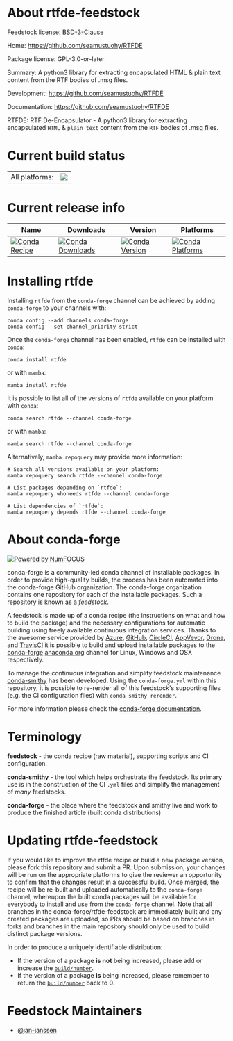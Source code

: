 About rtfde-feedstock
=====================

Feedstock license: [BSD-3-Clause](https://github.com/conda-forge/rtfde-feedstock/blob/main/LICENSE.txt)

Home: https://github.com/seamustuohy/RTFDE

Package license: GPL-3.0-or-later

Summary: A python3 library for extracting encapsulated HTML & plain text content from the RTF bodies of .msg files.

Development: https://github.com/seamustuohy/RTFDE

Documentation: https://github.com/seamustuohy/RTFDE

RTFDE: RTF De-Encapsulator - A python3 library for extracting
encapsulated `HTML` & `plain text` content from the `RTF` bodies of
.msg files.


Current build status
====================


<table><tr><td>All platforms:</td>
    <td>
      <a href="https://dev.azure.com/conda-forge/feedstock-builds/_build/latest?definitionId=15214&branchName=main">
        <img src="https://dev.azure.com/conda-forge/feedstock-builds/_apis/build/status/rtfde-feedstock?branchName=main">
      </a>
    </td>
  </tr>
</table>

Current release info
====================

| Name | Downloads | Version | Platforms |
| --- | --- | --- | --- |
| [![Conda Recipe](https://img.shields.io/badge/recipe-rtfde-green.svg)](https://anaconda.org/conda-forge/rtfde) | [![Conda Downloads](https://img.shields.io/conda/dn/conda-forge/rtfde.svg)](https://anaconda.org/conda-forge/rtfde) | [![Conda Version](https://img.shields.io/conda/vn/conda-forge/rtfde.svg)](https://anaconda.org/conda-forge/rtfde) | [![Conda Platforms](https://img.shields.io/conda/pn/conda-forge/rtfde.svg)](https://anaconda.org/conda-forge/rtfde) |

Installing rtfde
================

Installing `rtfde` from the `conda-forge` channel can be achieved by adding `conda-forge` to your channels with:

```
conda config --add channels conda-forge
conda config --set channel_priority strict
```

Once the `conda-forge` channel has been enabled, `rtfde` can be installed with `conda`:

```
conda install rtfde
```

or with `mamba`:

```
mamba install rtfde
```

It is possible to list all of the versions of `rtfde` available on your platform with `conda`:

```
conda search rtfde --channel conda-forge
```

or with `mamba`:

```
mamba search rtfde --channel conda-forge
```

Alternatively, `mamba repoquery` may provide more information:

```
# Search all versions available on your platform:
mamba repoquery search rtfde --channel conda-forge

# List packages depending on `rtfde`:
mamba repoquery whoneeds rtfde --channel conda-forge

# List dependencies of `rtfde`:
mamba repoquery depends rtfde --channel conda-forge
```


About conda-forge
=================

[![Powered by
NumFOCUS](https://img.shields.io/badge/powered%20by-NumFOCUS-orange.svg?style=flat&colorA=E1523D&colorB=007D8A)](https://numfocus.org)

conda-forge is a community-led conda channel of installable packages.
In order to provide high-quality builds, the process has been automated into the
conda-forge GitHub organization. The conda-forge organization contains one repository
for each of the installable packages. Such a repository is known as a *feedstock*.

A feedstock is made up of a conda recipe (the instructions on what and how to build
the package) and the necessary configurations for automatic building using freely
available continuous integration services. Thanks to the awesome service provided by
[Azure](https://azure.microsoft.com/en-us/services/devops/), [GitHub](https://github.com/),
[CircleCI](https://circleci.com/), [AppVeyor](https://www.appveyor.com/),
[Drone](https://cloud.drone.io/welcome), and [TravisCI](https://travis-ci.com/)
it is possible to build and upload installable packages to the
[conda-forge](https://anaconda.org/conda-forge) [anaconda.org](https://anaconda.org/)
channel for Linux, Windows and OSX respectively.

To manage the continuous integration and simplify feedstock maintenance
[conda-smithy](https://github.com/conda-forge/conda-smithy) has been developed.
Using the ``conda-forge.yml`` within this repository, it is possible to re-render all of
this feedstock's supporting files (e.g. the CI configuration files) with ``conda smithy rerender``.

For more information please check the [conda-forge documentation](https://conda-forge.org/docs/).

Terminology
===========

**feedstock** - the conda recipe (raw material), supporting scripts and CI configuration.

**conda-smithy** - the tool which helps orchestrate the feedstock.
                   Its primary use is in the construction of the CI ``.yml`` files
                   and simplify the management of *many* feedstocks.

**conda-forge** - the place where the feedstock and smithy live and work to
                  produce the finished article (built conda distributions)


Updating rtfde-feedstock
========================

If you would like to improve the rtfde recipe or build a new
package version, please fork this repository and submit a PR. Upon submission,
your changes will be run on the appropriate platforms to give the reviewer an
opportunity to confirm that the changes result in a successful build. Once
merged, the recipe will be re-built and uploaded automatically to the
`conda-forge` channel, whereupon the built conda packages will be available for
everybody to install and use from the `conda-forge` channel.
Note that all branches in the conda-forge/rtfde-feedstock are
immediately built and any created packages are uploaded, so PRs should be based
on branches in forks and branches in the main repository should only be used to
build distinct package versions.

In order to produce a uniquely identifiable distribution:
 * If the version of a package **is not** being increased, please add or increase
   the [``build/number``](https://docs.conda.io/projects/conda-build/en/latest/resources/define-metadata.html#build-number-and-string).
 * If the version of a package **is** being increased, please remember to return
   the [``build/number``](https://docs.conda.io/projects/conda-build/en/latest/resources/define-metadata.html#build-number-and-string)
   back to 0.

Feedstock Maintainers
=====================

* [@jan-janssen](https://github.com/jan-janssen/)

